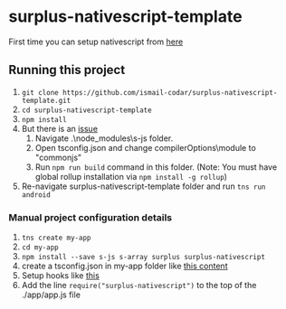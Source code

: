 # surplus-nativescript-template

First time you can setup nativescript from [here](http://docs.nativescript.org/start/ns-setup-installer)

## Running this project
1. `git clone https://github.com/ismail-codar/surplus-nativescript-template.git`
2. `cd surplus-nativescript-template`
3. `npm install`
4. But there is an [issue](https://github.com/adamhaile/S/issues/2)
    1. Navigate .\node_modules\s-js folder.
    2. Open tsconfig.json and change compilerOptions\module to "commonjs"
    2. Run `npm run build` command in this folder.  (Note: You must have global rollup installation via `npm install -g rollup`)
5. Re-navigate surplus-nativescript-template folder and run `tns run android`

### Manual project configuration details
1. `tns create my-app`
2. `cd my-app`
3. `npm install --save s-js s-array surplus surplus-nativescript` 
4. create a tsconfig.json in my-app folder like [this content](https://github.com/ismail-codar/surplus-nativescript-template/blob/master/tsconfig.json)
5. Setup hooks like [this](https://github.com/ismail-codar/surplus-nativescript-template/tree/master/hooks)
6. Add the line `require("surplus-nativescript")` to the top of the ./app/app.js file
